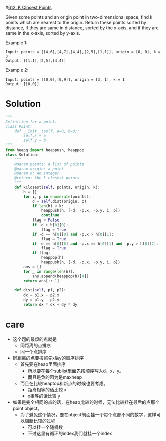 #[612. K Closest Points](https://www.lintcode.com/problem/k-closest-points/description)

Given some points and an origin point in two-dimensional space, find k points which are nearest to the origin.
Return these points sorted by distance, if they are same in distance, sorted by the x-axis, and if they are same in the x-axis, sorted by y-axis.

Example 1:
```
Input: points = [[4,6],[4,7],[4,4],[2,5],[1,1]], origin = [0, 0], k = 3 
Output: [[1,1],[2,5],[4,4]]
```
Example 2:
```
Input: points = [[0,0],[0,9]], origin = [3, 1], k = 1
Output: [[0,0]]
```
# Solution
```python
"""
Definition for a point.
class Point:
    def __init__(self, a=0, b=0):
        self.x = a
        self.y = b
"""
from heapq import heappush, heappop
class Solution:
    """
    @param points: a list of points
    @param origin: a point
    @param k: An integer
    @return: the k closest points
    """
    def kClosest(self, points, origin, k):
        h = []
        for i, p in enumerate(points):
            d = self.dist(origin, p)
            if len(h) < k:
                heappush(h, [-d, -p.x, -p.y, i, p])
                continue
            flag = False
            if -d > h[0][0]:
                flag = True
            if -d == h[0][0] and -p.x > h[0][1]:
                flag = True
            if -d == h[0][0] and -p.x == h[0][1] and -p.y > h[0][2]:
                flag = True
            if flag:
                heappop(h)
                heappush(h, [-d, -p.x, -p.y, i, p])
        ans = []
        for _ in range(len(h)):
            ans.append(heappop(h)[4])
        return ans[::-1]
    
    def dist(self, p1, p2):
        dx = p1.x - p2.x
        dy = p1.y - p2.y
        return dx * dx + dy * dy
```
# care
- 这个题的最烦的点就是
    - 同距离的点排序
    - 同一个点排序
- 同距离的点要按照先x后y的顺序排序
    - 首先要在heap里面排序
        - 所以要在每个sublist里面先按顺序写入d，x，y。
        - 而且是负的因为是maxheap
    - 而且在比较heaptop和新点的时候也要考虑。
        - 距离相等的话比较 x
        - x相等的话比较 y
- 如果是完全相同的点的话，在heap比较的时候，无法比较挂在最后的点那个point object。
    - 为了避免这个情况，要在object前面挂一个每个点都不同的数字，这样可以阻断比较的过程
        - 可以挂一个随机数
        - 不过这里有循环的index我们就挂一个index
